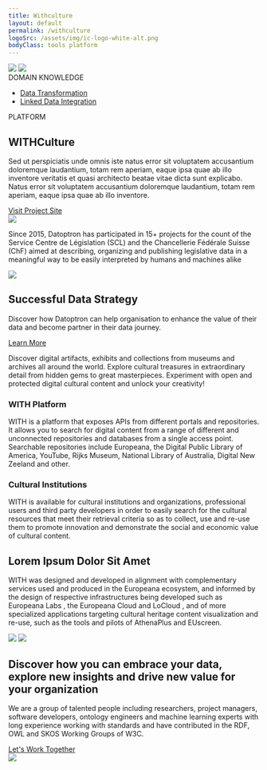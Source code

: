 ```yaml
---
title: Withculture
layout: default
permalink: /withculture
logoSrc: /assets/img/ic-logo-white-alt.png
bodyClass: tools platform
---
```

<main role="main">
  <!-- tools header-->
    <section class="tools-header platform">
      <div class="container">
        <!-- row-->
        <div class="row">
          <!-- col-->
          <div class="col-xl-3 col-lg-3 col-md-3 left">
            <!-- wrap-->
            <div class="wrap">
              <!-- oval-->
              <img class="oval" src="{{ site.baseurl }}/assets/img/ic-oval-6.png">
              <!-- logo-->
              <img class="logo" src="{{ site.baseurl }}/assets/img/ic-logo-with-white.png">
              <!-- label-->
              <div class="lbl">DOMAIN KNOWLEDGE</div>
              <ul>
                <li><a href="{{ site.baseurl }}/datatransformation">Data Transformation</a></li>
                <li><a href="{{ site.baseurl }}/datatransformation">Linked Data Integration</a></li>
              </ul>
            </div>
          </div>
          <!-- col-->
          <div class="col-xl-9 col-lg-9 col-md-9 right">
            <div class="lbl">PLATFORM</div>
            <h1>WITHCulture</h1>
            <p>
              Sed ut perspiciatis unde omnis iste natus error sit voluptatem accusantium doloremque laudantium, totam rem aperiam, eaque ipsa quae ab illo inventore veritatis et quasi architecto beatae vitae dicta sunt explicabo. Natus error sit voluptatem accusantium doloremque laudantium, totam rem aperiam, eaque ipsa quae ab illo inventore.
            </p>
            <a href="#">Visit Project Site</a>
          </div>
        </div>
      </div>
    </section>
  <!-- tools header-->
  <section class="tools-detail">
    <div class="container">
      <!-- row-->
      <div class="row">
        <!-- col-->
        <div class="col-xl-3 col-lg-3 col-md-12 left">
          <!-- testimonial-->
          <img class="testi" src="{{ site.baseurl }}/assets/img/ic-testimonial.png">
          <!-- footnote-->
          <p class="footnote">
            Since 2015, Datoptron has participated in 15+ projects for the count of the
            Service Centre de Législation (SCL) and the Chancellerie Fédérale Suisse (ChF)
            aimed at describing, organizing and publishing legislative data in a meaningful
            way to be easily interpreted by humans and machines alike
          </p>
          <!-- banner-->
          <div class="banner-wrap">
            <div class="banner">
              <!-- oval-->
              <img class="oval" src="{{ site.baseurl }}/assets/img/ic-oval-6.png">
              <!-- text-->
              <h2>Successful Data Strategy</h2>
              <p>
                Discover how Datoptron can help organisation to enhance the value
                of their data and become partner in their data journey.
              </p>
              <a href="#">Learn More</a>
            </div>
          </div>
        </div>
        <!-- col-->
        <div class="col-xl-9 col-lg-9 col-md-12 right">
          <!-- content-->
          <p>
            Discover digital artifacts, exhibits and collections from museums and archives
            all around the world. Explore cultural treasures in extraordinary detail from
            hidden gems to great masterpieces. Experiment with open and protected digital
            cultural content and unlock your creativity!
          </p>
          <h3>WITH Platform</h3>
          <p>
            WITH is a platform that exposes APIs from different portals and repositories.
            It allows you to search for digital content from a range of different and unconnected
            repositories and databases from a single access point. Searchable repositories include
            Europeana, the Digital Public Library of America, YouTube, Rijks Museum, National
            Library of Australia, Digital New Zeeland and other.
          </p>
          <h3>Cultural Institutions</h3>
          <p>
            WITH is available for cultural institutions and organizations, professional users
            and third party developers in order to easily search for the cultural resources
            that meet their retrieval criteria so as to collect, use and re-use them to
            promote innovation and demonstrate the social and economic value of cultural content.
          </p>
          <h2>Lorem Ipsum Dolor Sit Amet</h2>
          <p>
            WITH was designed and developed in alignment with complementary services used and
            produced in the Europeana ecosystem, and informed by the design of respective
            infrastructures being developed such as Europeana Labs , the Europeana Cloud and
            LoCloud , and of more specialized applications targeting cultural heritage content
            visualization and re-use, such as the tools and pilots of AthenaPlus and EUscreen.
          </p>
          <!-- oval-->
          <img class="thumbnail" src="{{ site.baseurl }}/assets/img/img-content-pic1.png">
          <img class="thumbnail" src="{{ site.baseurl }}/assets/img/img-content-pic2.png">
        </div>
      </div>
    </div>
  </section>
  <!-- call to action-->
  <section class="home-calltoaction">
    <div class="container">
      <!-- heading-->
      <div class="text">
        <h2>
          Discover how you can embrace your data, explore <span class="green">new insights </span>and drive <span class="green">new value </span>for your organization
        </h2>
        <p>
          We are a group of talented people including researchers, project managers,
          software developers, ontology engineers and machine learning experts with
          long experience working with standards and have contributed in the RDF, OWL
          and SKOS Working Groups of W3C.
        </p>
        <a href="{{ site.baseurl }}/contact">Let's Work Together</a>
      </div>
      <!-- character-->
      <img class="character" src="{{ site.baseurl }}/assets/img/img-character-3.png">
    </div>
  </section>
</main>

